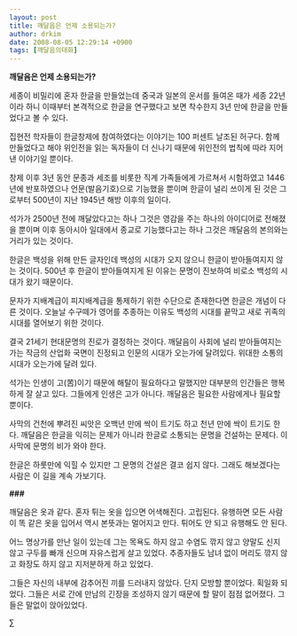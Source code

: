 ```yaml
---
layout: post
title: 깨달음은 언제 소용되는가?
author: drkim
date: 2008-08-05 12:29:14 +0900
tags: [깨달음의대화]
---
```

**깨달음은 언제 소용되는가?**

세종이 비밀리에 혼자 한글을 만들었는데 중국과 일본의 운서를 들여온 때가 세종 22년이라 하니 이때부터 본격적으로 한글을 연구했다고 보면 착수한지 3년 만에 한글을 만들었다고 볼 수 있다.

집현전 학자들이 한글창제에 참여하였다는 이야기는 100 퍼센트 날조된 허구다. 함께 만들었다고 해야 위인전을 읽는 독자들이 더 신나기 때문에 위인전의 법칙에 따라 지어낸 이야기일 뿐이다. 

창제 이후 3년 동안 문종과 세조를 비롯한 직계 가족들에게 가르쳐서 시험하였고 1446년에 반포하였으나 언문(발음기호)으로 기능했을 뿐이며 한글이 널리 쓰이게 된 것은 그로부터 500년이 지난 1945년 해방 이후의 일이다. 

석가가 2500년 전에 깨달았다고는 하나 그것은 영감을 주는 하나의 아이디어로 전해졌을 뿐이며 이후 동아시아 일대에서 종교로 기능했다고는 하나 그것은 깨달음의 본의와는 거리가 있는 것이다. 

한글은 백성을 위해 만든 글자인데 백성의 시대가 오지 않으니 한글이 받아들여지지 않는 것이다. 500년 후 한글이 받아들여지게 된 이유는 문명이 진보하여 비로소 백성의 시대가 왔기 때문이다. 

문자가 지배계급이 피지배계급을 통제하기 위한 수단으로 존재한다면 한글은 개념이 다른 것이다. 오늘날 수구떼가 영어를 추종하는 이유도 백성의 시대를 끝막고 새로 귀족의 시대를 열어보기 위한 것이다. 

결국 21세기 현대문명의 진로가 결정하는 것이다. 깨달음이 사회에 널리 받아들여지는가는 작금의 산업화 국면이 진정되고 인문의 시대가 오는가에 달려있다. 위대한 소통의 시대가 오는가에 달려 있다. 

석가는 인생이 고(苦)이기 때문에 해탈이 필요하다고 말했지만 대부분의 인간들은 행복하게 잘 살고 있다. 그들에게 인생은 고가 아니다. 깨달음은 필요한 사람에게나 필요할 뿐이다. 

사막의 건천에 뿌려진 씨앗은 오백년 만에 싹이 트기도 하고 천년 만에 싹이 트기도 한다. 깨달음은 한글을 익히는 문제가 아니라 한글로 소통되는 문명을 건설하는 문제다. 이 사막에 문명의 비가 와야 한다. 

한글은 하룻만에 익힐 수 있지만 그 문명의 건설은 결코 쉽지 않다. 그래도 해보겠다는 사람은 이 길을 계속 가보기다.

**###**

깨달음은 옷과 같다. 혼자 튀는 옷을 입으면 어색해진다. 고립된다. 유행하면 모든 사람이 똑 같은 옷을 입어서 역시 본뜻과는 멀어지고 만다. 튀어도 안 되고 유행해도 안 된다. 

어느 명상가를 만난 일이 있는데 그는 목욕도 하지 않고 수염도 깎지 않고 양말도 신지 않고 구두를 빠개 신으며 자유스럽게 살고 있었다. 추종자들도 남녀 없이 머리도 깎지 않고 화장도 하지 않고 지저분하게 하고 있었다.

그들은 자신의 내부에 감추어진 끼를 드러내지 않았다. 단지 모방할 뿐이었다. 획일화 되었다. 그들은 서로 간에 만남의 긴장을 조성하지 않기 때문에 할 말이 점점 없어졌다. 그들은 말없이 앉아있었다. 



∑